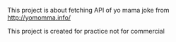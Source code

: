 This project is about fetching API of yo mama joke from http://yomomma.info/

This project is created for practice not for commercial
